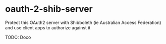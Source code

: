 oauth-2-shib-server
===================

Protect this OAuth2 server with Shibboleth (ie Australian Access Federation) and use client apps to authorize against it

TODO: Doco
